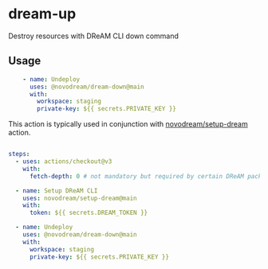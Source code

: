 # dream-up

Destroy resources with DReAM CLI down command

## Usage

```yaml
    - name: Undeploy
      uses: @novodream/dream-down@main
      with:
        workspace: staging
        private-key: ${{ secrets.PRIVATE_KEY }}
```

This action is typically used in conjunction with [novodream/setup-dream](https://github.com/novodream/setup-dream)
action.

```yaml

steps:
  - uses: actions/checkout@v3
    with:
      fetch-depth: 0 # not mandatory but required by certain DReAM packages

  - name: Setup DReAM CLI
    uses: novodream/setup-dream@main
    with:
      token: ${{ secrets.DREAM_TOKEN }}

  - name: Undeploy
    uses: @novodream/dream-down@main
    with:
      workspace: staging
      private-key: ${{ secrets.PRIVATE_KEY }}
```
